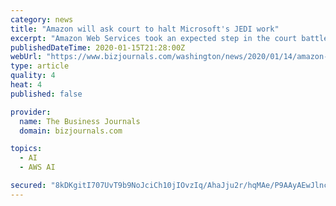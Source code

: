 ```yaml
---
category: news
title: "Amazon will ask court to halt Microsoft's JEDI work"
excerpt: "Amazon Web Services took an expected step in the court battle over the Defense department's JEDI cloud computing contract. A judge will decide whether to grant an injunction by Feb. 11."
publishedDateTime: 2020-01-15T21:28:00Z
webUrl: "https://www.bizjournals.com/washington/news/2020/01/14/amazon-files-motion-to-halt-microsofts-jedi-work.html"
type: article
quality: 4
heat: 4
published: false

provider:
  name: The Business Journals
  domain: bizjournals.com

topics:
  - AI
  - AWS AI

secured: "8kDKgitI707UvT9b9NoJciCh10jIOvzIq/AhaJju2r/hqMAe/P9AAyAEwJlnclBK2PITEAUnWMnQ053/MRvwtLMC9uTg0FlEAqN98RuZaOc3wKxtsEJT31B7DtDH12OgeYGz+vvHCAzIxwRuOdC44bBC7jCGnj+aylWVQu8UCRHZDFpklQDubf4WqEmek0fo5YSOoDM4tET8umnj6/BDOswlzfYoQiETi6sLeZhdahsYlXd2y8shTOSJgQnLJe1vwP03MZgExkJF08RJnuCBQTu88EHGZsIrFMUqSbxElliFfvBLO6izRFcL7LkfeAMvCwg1brVnvEDzL10jDkDF07LmF6Xl2iYBwqKTIZzNpgF2STkseuvlVvXfwu0vJY05Y4Y/ljXtKYUk5lQSzSBM1C1sU+3hJeUCAXmZMILgMIMLVH7luvDBqc8ItHZll4hsth03SrYfX9/+aZcWGLEkSg==;ya2rVwuhZClMml9VGL1kVA=="
---
```


